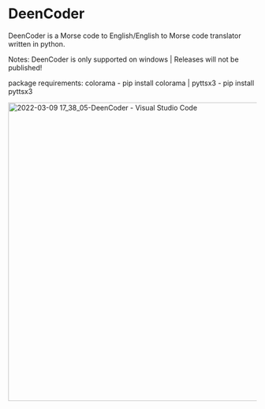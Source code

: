 # DeenCoder
DeenCoder is a Morse code to English/English to Morse code translator written in python.

Notes: 
DeenCoder is only supported on windows
|
Releases will not be published!

package requirements: colorama - pip install colorama | pyttsx3 - pip install pyttsx3

<img width="605" alt="2022-03-09 17_38_05-DeenCoder - Visual Studio Code" src="https://user-images.githubusercontent.com/63617447/158039285-db97a50d-0317-49b0-835e-9c56961e555e.png">

